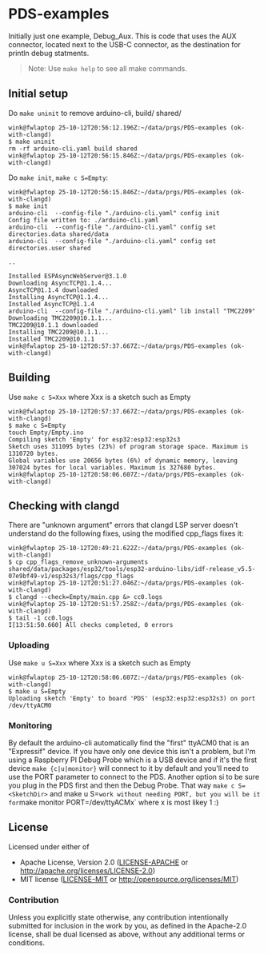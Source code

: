 # PDS-examples

Initially just one example, Debug_Aux. This is code
that uses the AUX connector, located next to the USB-C
connector, as the destination for println debug statments.

>Note: Use `make help` to see all make commands.

## Initial setup

Do `make uninit` to remove arduino-cli, build/ shared/
```
wink@fwlaptop 25-10-12T20:56:12.196Z:~/data/prgs/PDS-examples (ok-with-clangd)
$ make uninit
rm -rf arduino-cli.yaml build shared
wink@fwlaptop 25-10-12T20:56:15.846Z:~/data/prgs/PDS-examples (ok-with-clangd)
```

Do `make init`, `make c S=Empty`:
```
wink@fwlaptop 25-10-12T20:56:15.846Z:~/data/prgs/PDS-examples (ok-with-clangd)
$ make init
arduino-cli  --config-file "./arduino-cli.yaml" config init
Config file written to: ./arduino-cli.yaml
arduino-cli  --config-file "./arduino-cli.yaml" config set directories.data shared/data
arduino-cli  --config-file "./arduino-cli.yaml" config set directories.user shared

..

Installed ESPAsyncWebServer@3.1.0
Downloading AsyncTCP@1.1.4...
AsyncTCP@1.1.4 downloaded                                                                                                                                                                     
Installing AsyncTCP@1.1.4...
Installed AsyncTCP@1.1.4
arduino-cli  --config-file "./arduino-cli.yaml" lib install "TMC2209"
Downloading TMC2209@10.1.1...
TMC2209@10.1.1 downloaded                                                                                                                                                                     
Installing TMC2209@10.1.1...
Installed TMC2209@10.1.1
wink@fwlaptop 25-10-12T20:57:37.667Z:~/data/prgs/PDS-examples (ok-with-clangd)
```

## Building
Use `make c S=Xxx` where Xxx is a sketch such as Empty
```
wink@fwlaptop 25-10-12T20:57:37.667Z:~/data/prgs/PDS-examples (ok-with-clangd)
$ make c S=Empty
touch Empty/Empty.ino
Compiling sketch 'Empty' for esp32:esp32:esp32s3
Sketch uses 311095 bytes (23%) of program storage space. Maximum is 1310720 bytes.
Global variables use 20656 bytes (6%) of dynamic memory, leaving 307024 bytes for local variables. Maximum is 327680 bytes.
wink@fwlaptop 25-10-12T20:58:06.607Z:~/data/prgs/PDS-examples (ok-with-clangd)
```

## Checking with clangd

There are "unknown argument" errors that clangd LSP server
doesn't understand do the following fixes, using the modified
cpp_flags fixes it:
```
wink@fwlaptop 25-10-12T20:49:21.622Z:~/data/prgs/PDS-examples (ok-with-clangd)
$ cp cpp_flags_remove_unknown-arguments shared/data/packages/esp32/tools/esp32-arduino-libs/idf-release_v5.5-07e9bf49-v1/esp32s3/flags/cpp_flags
wink@fwlaptop 25-10-12T20:51:27.046Z:~/data/prgs/PDS-examples (ok-with-clangd)
$ clangd --check=Empty/main.cpp &> cc0.logs
wink@fwlaptop 25-10-12T20:51:57.258Z:~/data/prgs/PDS-examples (ok-with-clangd)
$ tail -1 cc0.logs
I[13:51:50.660] All checks completed, 0 errors
```

### Uploading

Use `make u S=Xxx` where Xxx is a sketch such as Empty
```
wink@fwlaptop 25-10-12T20:58:06.607Z:~/data/prgs/PDS-examples (ok-with-clangd)
$ make u S=Empty
Uploading sketch 'Empty' to board 'PDS' (esp32:esp32:esp32s3) on port /dev/ttyACM0
```

### Monitoring

By default the arduino-cli automatically find the "first" ttyACM0
that is an "Expressif" device. If you have only one device this isn't a
problem, but I'm using a Raspberry PI Debug Probe which is a USB
device and if it's the first device `make {c|u|monitor}` will connect to
it by default and you'll need to use the PORT parameter to connect
to the PDS. Another option si to be sure you plug in the PDS first
and then the Debug Probe. That way `make c S=<SketchDir>` and
make u S=<SketchDir>` work without needing PORT, but you will be
it for `make monitor PORT=/dev/ttyACMx` where x is most likey 1 :)

## License

Licensed under either of

- Apache License, Version 2.0 ([LICENSE-APACHE](LICENSE-APACHE) or http://apache.org/licenses/LICENSE-2.0)
- MIT license ([LICENSE-MIT](LICENSE-MIT) or http://opensource.org/licenses/MIT)

### Contribution

Unless you explicitly state otherwise, any contribution intentionally submitted
for inclusion in the work by you, as defined in the Apache-2.0 license, shall
be dual licensed as above, without any additional terms or conditions.

